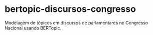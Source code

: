 # bertopic-discursos-congresso
Modelagem de tópicos em discursos de parlamentares no Congresso Nacional usando BERTopic.
